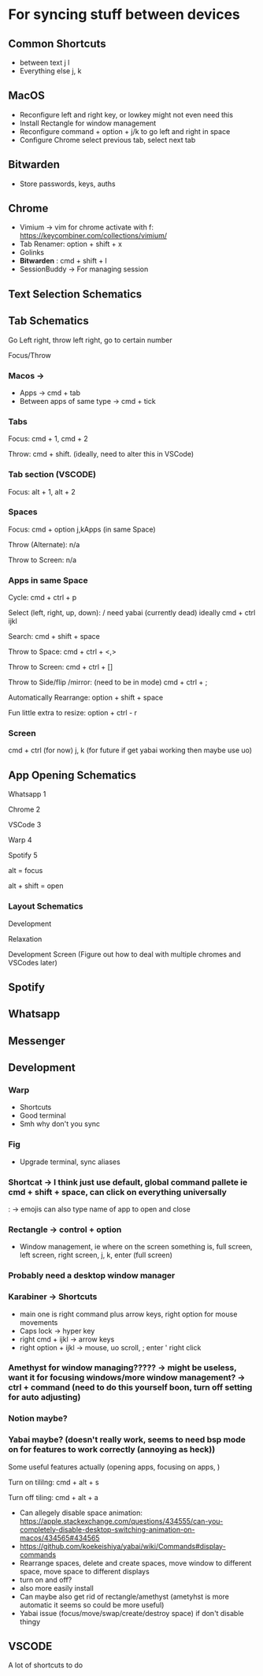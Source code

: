 # For syncing stuff between devices

## Common Shortcuts

- between text j l
- Everything else j, k

## MacOS

- Reconfigure left and right key, or lowkey might not even need this
- Install Rectangle for window management
- Reconfigure command + option + j/k to go left and right in space
- Configure Chrome select previous tab, select next tab

## Bitwarden

- Store passwords, keys, auths

## Chrome

- Vimium -> vim for chrome activate with f: https://keycombiner.com/collections/vimium/
- Tab Renamer: option + shift + x
- Golinks
- **Bitwarden** : cmd + shift + l
- SessionBuddy -> For managing session

## Text Selection Schematics

## Tab Schematics

Go Left right, throw left right, go to certain number

Focus/Throw

### Macos ->

- Apps -> cmd + tab
- Between apps of same type -> cmd + tick

### Tabs

Focus: cmd + 1, cmd + 2

Throw: cmd + shift. (ideally, need to alter this in VSCode)

### Tab section (VSCODE)

Focus: alt + 1, alt + 2

### Spaces

Focus: cmd + option j,kApps (in same Space)

Throw (Alternate): n/a

Throw to Screen: n/a

### Apps in same Space

Cycle: cmd + ctrl + p

Select (left, right, up, down):  / need yabai (currently dead) ideally cmd + ctrl ijkl

Search: cmd + shift + space

Throw to Space: cmd + ctrl + <,>

Throw to Screen: cmd + ctrl  + []

Throw to Side/flip /mirror: (need to be in mode) cmd + ctrl + ;

Automatically Rearrange: option + shift + space

Fun little extra to resize: option + ctrl - r

### Screen

cmd + ctrl (for now) j, k (for future if get yabai working then maybe use uo)


## App Opening Schematics

Whatsapp 1

Chrome 2

VSCode 3

Warp 4

Spotify 5 

alt = focus

alt + shift = open

### Layout Schematics

Development

Relaxation

Development Screen (Figure out how to deal with multiple chromes and VSCodes later)

## Spotify

## Whatsapp

## Messenger

## Development

### Warp

- Shortcuts
- Good terminal
- Smh why don't you sync

### Fig

- Upgrade terminal, sync aliases

### Shortcat -> I think just use default, global command pallete ie cmd + shift + space, can click on everything universally

: -> emojis
can also type name of app to open and close

### Rectangle -> control + option

- Window management, ie where on the screen something is, full screen, left screen, right screen,
  j, k, enter (full screen)

### Probably need a desktop window manager

### Karabiner -> Shortcuts

- main one is right command plus arrow keys, right option for mouse movements
- Caps lock -> hyper key
- right cmd + ijkl -> arrow keys
- right option + ijkl -> mouse, uo scroll, ; enter ' right click

### Amethyst for window managing????? -> might be useless, want it for focusing windows/more window management? -> ctrl + command (need to do this yourself boon, turn off setting for auto adjusting)

### Notion maybe?

### Yabai maybe? (doesn't really work, seems to need bsp mode on for features to work correctly (annoying as heck))

Some useful features actually (opening apps, focusing on apps, )

Turn on tililng: cmd + alt + s

Turn off tiling: cmd + alt + a

- Can allegely disable space animation: https://apple.stackexchange.com/questions/434555/can-you-completely-disable-desktop-switching-animation-on-macos/434565#434565
- https://github.com/koekeishiya/yabai/wiki/Commands#display-commands
- Rearrange spaces, delete and create spaces, move window to different space, move space to different displays
- turn on and off?
- also more easily install
- Can maybe also get rid of rectangle/amethyst (ametyhst is more automatic it seems so could be more useful)
- Yabai issue (focus/move/swap/create/destroy space) if don't disable thingy

## VSCODE

A lot of shortcuts to do
